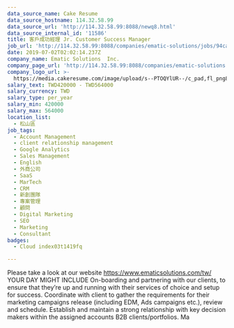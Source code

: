 ```yaml
---
data_source_name: Cake Resume
data_source_hostname: 114.32.58.99
data_source_url: 'http://114.32.58.99:8088/newq8.html'
data_source_internal_id: '11586'
title: 客戶成功經理 Jr. Customer Success Manager
job_url: 'http://114.32.58.99:8088/companies/ematic-solutions/jobs/94ca33'
date: 2019-07-02T02:02:14.237Z
company_name: Ematic Solutions  Inc.
company_page_url: 'http://114.32.58.99:8088/companies/ematic-solutions'
company_logo_url: >-
  https://media.cakeresume.com/image/upload/s--PTOQYlUR--/c_pad,fl_png8,h_200,w_200/v1624269248/rzo25lwedghlk5pyy8de.png
salary_text: TWD420000 - TWD564000
salary_currency: TWD
salary_type: per_year
salary_min: 420000
salary_max: 564000
location_list:
  - 松山區
job_tags:
  - Account Management
  - client relationship management
  - Google Analytics
  - Sales Management
  - English
  - 外商公司
  - SaaS
  - MarTech
  - CRM
  - 新創團隊
  - 專案管理
  - 顧問
  - Digital Marketing
  - SEO
  - Marketing
  - Consultant
badges:
  - Cloud index03t1419fq

---
```


Please take a look at our website https://www.ematicsolutions.com/tw/ YOUR DAY MIGHT INCLUDE On-boarding and partnering with our clients, to ensure that they’re up and running with their services of choice and setup for success. Coordinate with client to gather the requirements for their marketing campaigns release (including EDM, Ads campaigns etc.), review and schedule. Establish and maintain a strong relationship with key decision makers within the assigned accounts B2B clients/portfolios. Ma